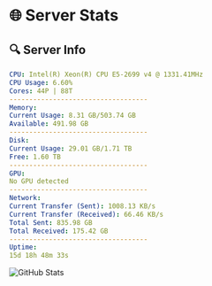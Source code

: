 # 🌐 Server Stats
## 🔍 Server Info
```yaml
CPU: Intel(R) Xeon(R) CPU E5-2699 v4 @ 1331.41MHz
CPU Usage: 6.60%
Cores: 44P | 88T
-----------------------------------
Memory:
Current Usage: 8.31 GB/503.74 GB
Available: 491.98 GB
-----------------------------------
Disk:
Current Usage: 29.01 GB/1.71 TB
Free: 1.60 TB
-----------------------------------
GPU:
No GPU detected
-----------------------------------
Network:
Current Transfer (Sent): 1008.13 KB/s
Current Transfer (Received): 66.46 KB/s
Total Sent: 835.98 GB
Total Received: 175.42 GB
-----------------------------------
Uptime:
15d 18h 48m 33s
```
![GitHub Stats](https://img.shields.io/badge/Updated-2025-05-05_11:57:21-blue)